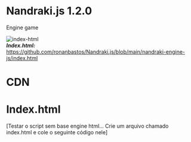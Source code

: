 # Nandraki.js 1.2.0
Engine game </br>

<img src="https://i.ibb.co/k6pMWgQ/index-html.png" alt="index-html" border="0"></br>
***Index.html:*** https://github.com/ronanbastos/Nandraki.js/blob/main/nandraki-engine-js/index.html
# CDN 

***<script src= "https://tironan.000webhostapp.com/nandraki.js" ></script>***





# **Index.html**  
[Testar o script sem base engine html... Crie um arquivo chamado index.html e cole o seguinte código nele]

 <!DOCTYPE html>
 <html>
   <head>
       <script src="https://tironan.000webhostapp.com/nandraki.js"></script>
   </head>
   <body>
          <script>
               myjogo = {
                  start : function(){

                    const txt = new Nandraki("h1","text","Ola mundo!");
                    Nandraki.create_ui(txt.obj,txt.id,"0px","100px","50px","50px");

                    const txt2 = new Nandraki("h1","text",1+1);
                    Nandraki.create_ui(txt2.obj,txt2.id,"0px","100px","50px","100px");

                  },	
                }

              fps=60;	
              game.update(myjogo.start(),fps);  

          </script>
   </body>
</html>

   
# Documentação

https://ronanbastos.github.io/Nandraki.js/

